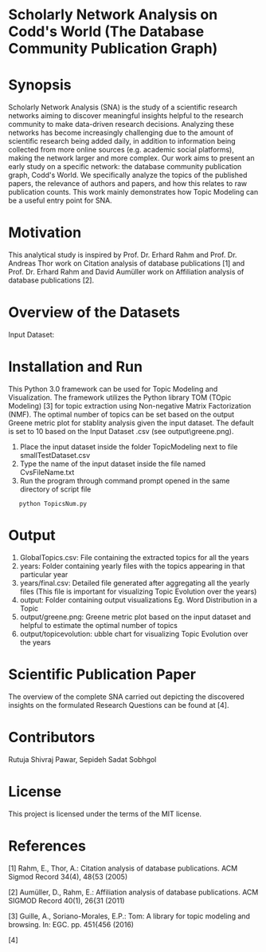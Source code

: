 # Scholarly Network Analysis on Codd's World (The Database Community Publication Graph)
# Synopsis
Scholarly Network Analysis (SNA) is the study of a scientific research networks aiming to discover meaningful insights helpful to the research community to make data-driven research decisions. Analyzing these networks has become increasingly challenging due to the amount of scientific research being added daily, in addition to information being collected from more online sources (e.g. academic social platforms), making the network larger and more complex. Our work aims to present an early study on a specific network: the database community publication graph,  Codd's World. We specifically analyze the topics of the published papers, the relevance of authors and papers, and how this relates to raw publication counts. This work mainly demonstrates how Topic Modeling can be a useful entry point for SNA.
# Motivation
This analytical study is inspired by Prof. Dr. Erhard Rahm and Prof. Dr. Andreas Thor work on Citation analysis of database publications [1] and Prof. Dr. Erhard Rahm and David Aumüller work on Affiliation analysis of database publications [2].
# Overview of the Datasets
Input Dataset: 
# Installation and Run
This Python 3.0 framework can be used for Topic Modeling and Visualization. The framework utilizes the Python library TOM (TOpic Modeling) [3] for topic extraction using Non-negative Matrix Factorization (NMF). The optimal number of topics can be set based on the output Greene metric plot for stablity analysis given the input dataset. The default is set to 10 based on the Input Dataset .csv (see output\greene.png).<br />
1) Place the input dataset inside the folder TopicModeling next to file smallTestDataset.csv <br />
2) Type the name of the input dataset inside the file named CvsFileName.txt <br />
3) Run the program through command prompt opened in the same directory of script file <br />
```
   python TopicsNum.py
```
# Output
1) GlobalTopics.csv: File containing the extracted topics for all the years <br />
2) years: Folder containing yearly files with the topics appearing in that particular year <br />
3) years/final.csv: Detailed file generated after aggregating all the yearly files (This file is important for visualizing Topic Evolution over the years) <br />
4) output: Folder containing output visualizations Eg. Word Distribution in a Topic <br />
5) output/greene.png: Greene metric plot based on the input dataset and helpful to estimate the optimal number of topics <br />
6) output/topicevolution: ubble chart for visualizing Topic Evolution over the years
# Scientific Publication Paper
The overview of the complete SNA carried out depicting the discovered insights on the formulated Research Questions can be found at [4].
# Contributors
Rutuja Shivraj Pawar, Sepideh Sadat Sobhgol
# License
This project is licensed under the terms of the MIT license.
# References
[1] Rahm, E., Thor, A.: Citation analysis of database publications. ACM Sigmod Record 34(4), 48{53 (2005)

[2] Aumüller, D., Rahm, E.: Affiliation analysis of database publications. ACM SIGMOD Record 40(1), 26{31 (2011)

[3] Guille, A., Soriano-Morales, E.P.: Tom: A library for topic modeling and browsing. In: EGC. pp. 451{456 (2016)

[4]


